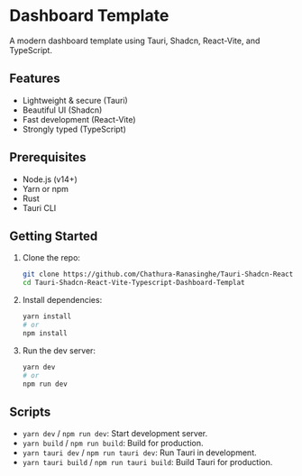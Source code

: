 # Dashboard Template

A modern dashboard template using Tauri, Shadcn, React-Vite, and TypeScript.

## Features

- Lightweight & secure (Tauri)
- Beautiful UI (Shadcn)
- Fast development (React-Vite)
- Strongly typed (TypeScript)

## Prerequisites

- Node.js (v14+)
- Yarn or npm
- Rust
- Tauri CLI

## Getting Started

1. Clone the repo:
   ```bash
   git clone https://github.com/Chathura-Ranasinghe/Tauri-Shadcn-React-Vite-Typescript-Dashboard-Template.git
   cd Tauri-Shadcn-React-Vite-Typescript-Dashboard-Templat
   ```
2. Install dependencies:
   ```bash
   yarn install
   # or
   npm install
   ```
3. Run the dev server:
   ```bash
   yarn dev
   # or
   npm run dev
   ```

## Scripts

- `yarn dev` / `npm run dev`: Start development server.
- `yarn build` / `npm run build`: Build for production.
- `yarn tauri dev` / `npm run tauri dev`: Run Tauri in development.
- `yarn tauri build` / `npm run tauri build`: Build Tauri for production.
